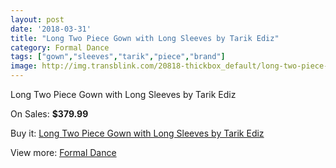 ```yaml
---
layout: post
date: '2018-03-31'
title: "Long Two Piece Gown with Long Sleeves by Tarik Ediz"
category: Formal Dance
tags: ["gown","sleeves","tarik","piece","brand"]
image: http://img.transblink.com/20818-thickbox_default/long-two-piece-gown-with-long-sleeves-by-tarik-ediz.jpg
---
```

Long Two Piece Gown with Long Sleeves by Tarik Ediz

On Sales: **$379.99**
<a href="https://www.transblink.com/en/formal-dance/6592-long-two-piece-gown-with-long-sleeves-by-tarik-ediz.html"><amp-img layout="responsive" width="600" height="600" src="//img.transblink.com/20818-thickbox_default/long-two-piece-gown-with-long-sleeves-by-tarik-ediz.jpg" alt="Long Two Piece Gown with Long Sleeves by Tarik Ediz 0" /></a>
<a href="https://www.transblink.com/en/formal-dance/6592-long-two-piece-gown-with-long-sleeves-by-tarik-ediz.html"><amp-img layout="responsive" width="600" height="600" src="//img.transblink.com/20819-thickbox_default/long-two-piece-gown-with-long-sleeves-by-tarik-ediz.jpg" alt="Long Two Piece Gown with Long Sleeves by Tarik Ediz 1" /></a>

Buy it: [Long Two Piece Gown with Long Sleeves by Tarik Ediz](https://www.transblink.com/en/formal-dance/6592-long-two-piece-gown-with-long-sleeves-by-tarik-ediz.html "Long Two Piece Gown with Long Sleeves by Tarik Ediz")

View more: [Formal Dance](https://www.transblink.com/en/6-formal-dance "Formal Dance")
